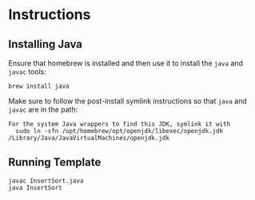 # Instructions
## Installing Java
Ensure that homebrew is installed and then use it to install the `java` and `javac` tools:
```
brew install java
```

Make sure to follow the post-install symlink instructions so that `java` and `javac` are in the path:
```
For the system Java wrappers to find this JDK, symlink it with
  sudo ln -sfn /opt/homebrew/opt/openjdk/libexec/openjdk.jdk /Library/Java/JavaVirtualMachines/openjdk.jdk
```

## Running Template
```
javac InsertSort.java
java InsertSort
```

